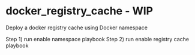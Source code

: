 # docker_registry_cache - WIP
Deploy a docker registry cache using Docker namespace

Step 1) run enable namespace playbook
Step 2) run enable registry cache playbook
